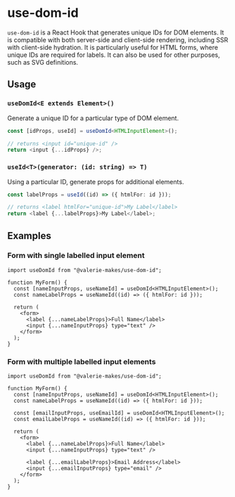 # use-dom-id

`use-dom-id` is a React Hook that generates unique IDs for DOM elements. It is compatible with both server-side and client-side rendering, including SSR with client-side hydration. It is particularly useful for HTML forms, where unique IDs are required for labels. It can also be used for other purposes, such as SVG definitions.

## Usage

### `useDomId<E extends Element>()`

Generate a unique ID for a particular type of DOM element.

```ts
const [idProps, useId] = useDomId<HTMLInputElement>();

// returns <input id="unique-id" />
return <input {...idProps} />;
```

### `useId<T>(generator: (id: string) => T)`

Using a particular ID, generate props for additional elements.

```ts
const labelProps = useId((id) => ({ htmlFor: id }));

// returns <label htmlFor="unique-id">My Label</label>
return <label {...labelProps}>My Label</label>;
```

## Examples

### Form with single labelled input element

```tsx
import useDomId from "@valerie-makes/use-dom-id";

function MyForm() {
  const [nameInputProps, useNameId] = useDomId<HTMLInputElement>();
  const nameLabelProps = useNameId((id) => ({ htmlFor: id }));

  return (
    <form>
      <label {...nameLabelProps}>Full Name</label>
      <input {...nameInputProps} type="text" />
    </form>
  );
}
```

### Form with multiple labelled input elements

```tsx
import useDomId from "@valerie-makes/use-dom-id";

function MyForm() {
  const [nameInputProps, useNameId] = useDomId<HTMLInputElement>();
  const nameLabelProps = useNameId((id) => ({ htmlFor: id }));

  const [emailInputProps, useEmailId] = useDomId<HTMLInputElement>();
  const emailLabelProps = useNameId((id) => ({ htmlFor: id }));

  return (
    <form>
      <label {...nameLabelProps}>Full Name</label>
      <input {...nameInputProps} type="text" />

      <label {...emailLabelProps}>Email Address</label>
      <input {...emailInputProps} type="email" />
    </form>
  );
}
```
